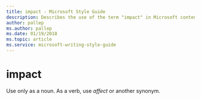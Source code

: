 ```yaml
---
title: impact - Microsoft Style Guide
description: Describes the use of the term "impact" in Microsoft content.
author: pallep
ms.author: pallep
ms.date: 01/19/2018
ms.topic: article
ms.service: microsoft-writing-style-guide
---
```


# impact

Use only as a noun. As a verb, use *affect* or another synonym.
